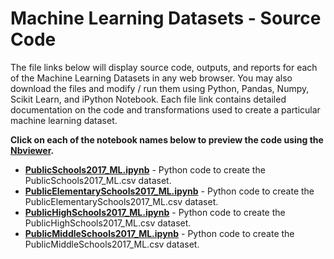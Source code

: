 # Machine Learning Datasets - Source Code
The file links below will display source code, outputs, and reports for each of the Machine Learning Datasets in any web browser.  You may also download the files and modify / run them using Python, Pandas, Numpy, Scikit Learn, and iPython Notebook.  Each file link contains detailed documentation on the code and transformations used to create a particular machine learning dataset.     

**Click on each of the notebook names below to preview the code using the [Nbviewer](nbviewer.jupyter.org).**

* [**PublicSchools2017_ML.ipynb**](http://nbviewer.jupyter.org/github/jakemdrew/EducationDataNC/blob/master/2017/Machine%20Learning%20Datasets/Source%20Code/PublicSchools2017_ML.ipynb) - Python code to create the PublicSchools2017_ML.csv dataset. 
* [**PublicElementarySchools2017_ML.ipynb**](http://nbviewer.jupyter.org/github/jakemdrew/EducationDataNC/blob/master/2017/Machine%20Learning%20Datasets/Source%20Code/PublicElementarySchools2017_ML.ipynb) - Python code to create the PublicElementarySchools2017_ML.csv dataset.  
* [**PublicHighSchools2017_ML.ipynb**](http://nbviewer.jupyter.org/github/jakemdrew/EducationDataNC/blob/master/2017/Machine%20Learning%20Datasets/Source%20Code/PublicHighSchools2017_ML.ipynb) - Python code to create the PublicHighSchools2017_ML.csv dataset. 
* [**PublicMiddleSchools2017_ML.ipynb**](http://nbviewer.jupyter.org/github/jakemdrew/EducationDataNC/blob/master/2017/Machine%20Learning%20Datasets/Source%20Code/PublicMiddleSchools2017_ML.ipynb) - Python code to create the PublicMiddleSchools2017_ML.csv dataset. 
